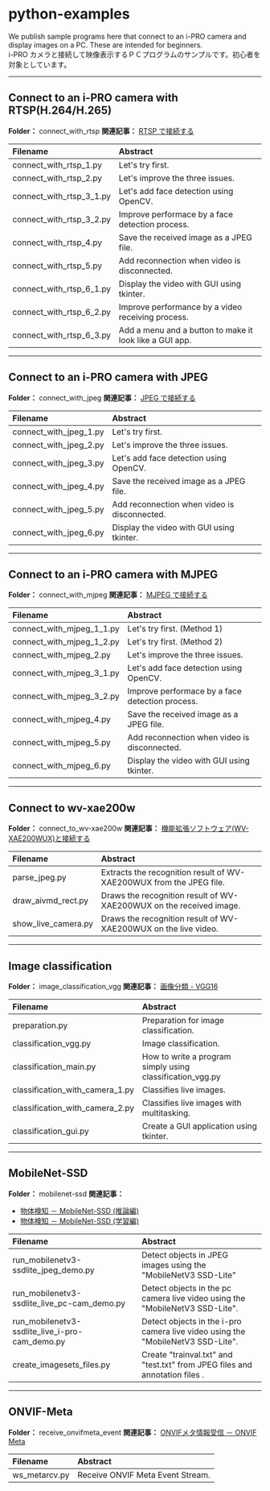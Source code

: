 # python-examples

We publish sample programs here that connect to an i-PRO camera and display images on a PC. These are intended for beginners.  
i-PRO カメラと接続して映像表示するＰＣプログラムのサンプルです。初心者を対象としています。

---

## Connect to an i-PRO camera with RTSP(H.264/H.265)

**Folder：** connect_with_rtsp
**関連記事：** [RTSP で接続する](https://i-pro-corp.github.io/Programing-Items/Python/connect_camera/connect_with_rtsp.html)

| Filename                  | Abstract                                                      |
|:--------------------------|:--------------------------------------------------------------|
| connect_with_rtsp_1.py    | Let's try first.                                              |
| connect_with_rtsp_2.py    | Let's improve the three issues.                               |
| connect_with_rtsp_3_1.py  | Let's add face detection using OpenCV.                        |
| connect_with_rtsp_3_2.py  | Improve performace by a face detection process.               |
| connect_with_rtsp_4.py    | Save the received image as a JPEG file.                       |
| connect_with_rtsp_5.py    | Add reconnection when video is disconnected.                  |
| connect_with_rtsp_6_1.py  | Display the video with GUI using tkinter.                     |
| connect_with_rtsp_6_2.py  | Improve performance by a video receiving process.             |
| connect_with_rtsp_6_3.py  | Add a menu and a button to make it look like a GUI app.       |

---

## Connect to an i-PRO camera with JPEG

**Folder：** connect_with_jpeg
**関連記事：** [JPEG で接続する](https://i-pro-corp.github.io/Programing-Items/Python/connect_camera/connect_with_jpeg.html)

| Filename                  | Abstract                                                      |
|:--------------------------|:--------------------------------------------------------------|
| connect_with_jpeg_1.py    | Let's try first.                                              |
| connect_with_jpeg_2.py    | Let's improve the three issues.                               |
| connect_with_jpeg_3.py    | Let's add face detection using OpenCV.                        |
| connect_with_jpeg_4.py    | Save the received image as a JPEG file.                       |
| connect_with_jpeg_5.py    | Add reconnection when video is disconnected.                  |
| connect_with_jpeg_6.py    | Display the video with GUI using tkinter.                     |

---

## Connect to an i-PRO camera with MJPEG

**Folder：** connect_with_mjpeg
**関連記事：** [MJPEG で接続する](https://i-pro-corp.github.io/Programing-Items/Python/connect_camera/connect_with_mjpeg.html)

| Filename                  | Abstract                                                      |
|:--------------------------|:--------------------------------------------------------------|
| connect_with_mjpeg_1_1.py | Let's try first. (Method 1)                                   |
| connect_with_mjpeg_1_2.py | Let's try first. (Method 2)                                   |
| connect_with_mjpeg_2.py   | Let's improve the three issues.                               |
| connect_with_mjpeg_3_1.py | Let's add face detection using OpenCV.                        |
| connect_with_mjpeg_3_2.py | Improve performace by a face detection process.               |
| connect_with_mjpeg_4.py   | Save the received image as a JPEG file.                       |
| connect_with_mjpeg_5.py   | Add reconnection when video is disconnected.                  |
| connect_with_mjpeg_6.py   | Display the video with GUI using tkinter.                     |

---

## Connect to wv-xae200w

**Folder：** connect_to_wv-xae200w
**関連記事：** [機能拡張ソフトウェア(WV-XAE200WUX)と接続する](https://i-pro-corp.github.io/Programing-Items/Python/connect_camera/connect_to_wv-xae200w.html)

| Filename                  | Abstract                                                                    |
|:--------------------------|:----------------------------------------------------------------------------|
| parse_jpeg.py             | Extracts the recognition result of WV-XAE200WUX from the JPEG file.         |
| draw_aivmd_rect.py        | Draws the recognition result of WV-XAE200WUX on the received image.         |
| show_live_camera.py       | Draws the recognition result of WV-XAE200WUX on the live video.             |

---

## Image classification

**Folder：** image_classification_vgg
**関連記事：** [画像分類 - VGG16](https://i-pro-corp.github.io/Programing-Items/Python/connect_camera/image_classification_vgg.html)

| Filename                        | Abstract                                                              |
|:--------------------------------|:----------------------------------------------------------------------|
| preparation.py                  | Preparation for image classification.                                 |
| classification_vgg.py           | Image classification.                                                 |
| classification_main.py          | How to write a program simply using classification_vgg.py             |
| classification_with_camera_1.py | Classifies live images.                                               |
| classification_with_camera_2.py | Classifies live images with multitasking.                             |
| classification_gui.py           | Create a GUI application using tkinter.                               |

---

## MobileNet-SSD

**Folder：** mobilenet-ssd
**関連記事：**

- [物体検知 － MobileNet-SSD (推論編)](https://i-pro-corp.github.io/Programing-Items/Python/connect_camera/mobilenet-ssd.html)
- [物体検知 － MobileNet-SSD (学習編)](https://i-pro-corp.github.io/Programing-Items/Python/connect_camera/mobilenet-ssd_train.html)

| Filename                                       | Abstract                                                                        |
|:-----------------------------------------------|:--------------------------------------------------------------------------------|
| run_mobilenetv3-ssdlite_jpeg_demo.py           | Detect objects in JPEG images using the "MobileNetV3 SSD-Lite"                  |
| run_mobilenetv3-ssdlite_live_pc-cam_demo.py    | Detect objects in the pc camera live video using the "MobileNetV3 SSD-Lite".    |
| run_mobilenetv3-ssdlite_live_i-pro-cam_demo.py | Detect objects in the i-pro camera live video using the "MobileNetV3 SSD-Lite". |
| create_imagesets_files.py                      | Create "trainval.txt" and "test.txt" from JPEG files and annotation files     . |

---

## ONVIF-Meta

**Folder：** receive_onvifmeta_event
**関連記事：** [ONVIFメタ情報受信 － ONVIF Meta](https://i-pro-corp.github.io/Programing-Items/Python/connect_camera/receive_onvifmeta_event.html)

| Filename                                       | Abstract                                                                        |
|:-----------------------------------------------|:--------------------------------------------------------------------------------|
| ws_metarcv.py                                  | Receive ONVIF Meta Event Stream.                                                |
